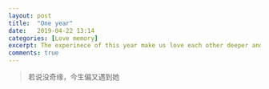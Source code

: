 ```yaml
---
layout: post
title:  "One year"
date:   2019-04-22 13:14
categories: [Love memory]
excerpt: The experinece of this year make us love each other deeper and deeper.
comments: true
---
```


> 若说没奇缘，今生偏又遇到她
